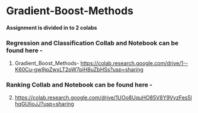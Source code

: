 # Gradient-Boost-Methods
#### Assignment is divided in to 2 colabs 

### Regression and Classification Collab and Notebook can be found here - 
1. Gradient_Boost_Methods- https://colab.research.google.com/drive/1--K60Cu-gw9jpZwxLT2pW7pjH8uZbHSs?usp=sharing

### Ranking Collab and Notebook can be found here - 
2. https://colab.research.google.com/drive/1UOo8UquHO85V8Y9VyzFes5lhqGUIioJJ?usp=sharing
